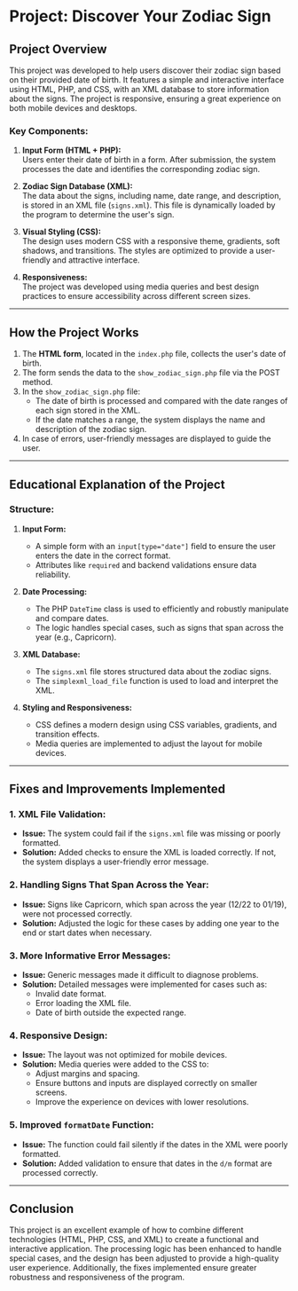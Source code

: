 # Project: Discover Your Zodiac Sign

## Project Overview
This project was developed to help users discover their zodiac sign based on their provided date of birth. It features a simple and interactive interface using HTML, PHP, and CSS, with an XML database to store information about the signs. The project is responsive, ensuring a great experience on both mobile devices and desktops.

### Key Components:
1. **Input Form (HTML + PHP):**  
   Users enter their date of birth in a form. After submission, the system processes the date and identifies the corresponding zodiac sign.

2. **Zodiac Sign Database (XML):**  
   The data about the signs, including name, date range, and description, is stored in an XML file (`signs.xml`). This file is dynamically loaded by the program to determine the user's sign.

3. **Visual Styling (CSS):**  
   The design uses modern CSS with a responsive theme, gradients, soft shadows, and transitions. The styles are optimized to provide a user-friendly and attractive interface.

4. **Responsiveness:**  
   The project was developed using media queries and best design practices to ensure accessibility across different screen sizes.

---

## How the Project Works
1. The **HTML form**, located in the `index.php` file, collects the user's date of birth.
2. The form sends the data to the `show_zodiac_sign.php` file via the POST method.
3. In the `show_zodiac_sign.php` file:
   - The date of birth is processed and compared with the date ranges of each sign stored in the XML.
   - If the date matches a range, the system displays the name and description of the zodiac sign.
4. In case of errors, user-friendly messages are displayed to guide the user.

---

## Educational Explanation of the Project

### Structure:
1. **Input Form:**
   - A simple form with an `input[type="date"]` field to ensure the user enters the date in the correct format.
   - Attributes like `required` and backend validations ensure data reliability.

2. **Date Processing:**
   - The PHP `DateTime` class is used to efficiently and robustly manipulate and compare dates.
   - The logic handles special cases, such as signs that span across the year (e.g., Capricorn).

3. **XML Database:**
   - The `signs.xml` file stores structured data about the zodiac signs.
   - The `simplexml_load_file` function is used to load and interpret the XML.

4. **Styling and Responsiveness:**
   - CSS defines a modern design using CSS variables, gradients, and transition effects.
   - Media queries are implemented to adjust the layout for mobile devices.

---

## Fixes and Improvements Implemented

### 1. **XML File Validation:**
   - **Issue:** The system could fail if the `signs.xml` file was missing or poorly formatted.
   - **Solution:** Added checks to ensure the XML is loaded correctly. If not, the system displays a user-friendly error message.

### 2. **Handling Signs That Span Across the Year:**
   - **Issue:** Signs like Capricorn, which span across the year (12/22 to 01/19), were not processed correctly.
   - **Solution:** Adjusted the logic for these cases by adding one year to the end or start dates when necessary.

### 3. **More Informative Error Messages:**
   - **Issue:** Generic messages made it difficult to diagnose problems.
   - **Solution:** Detailed messages were implemented for cases such as:
     - Invalid date format.
     - Error loading the XML file.
     - Date of birth outside the expected range.

### 4. **Responsive Design:**
   - **Issue:** The layout was not optimized for mobile devices.
   - **Solution:** Media queries were added to the CSS to:
     - Adjust margins and spacing.
     - Ensure buttons and inputs are displayed correctly on smaller screens.
     - Improve the experience on devices with lower resolutions.

### 5. **Improved `formatDate` Function:**
   - **Issue:** The function could fail silently if the dates in the XML were poorly formatted.
   - **Solution:** Added validation to ensure that dates in the `d/m` format are processed correctly.

---

## Conclusion
This project is an excellent example of how to combine different technologies (HTML, PHP, CSS, and XML) to create a functional and interactive application. The processing logic has been enhanced to handle special cases, and the design has been adjusted to provide a high-quality user experience. Additionally, the fixes implemented ensure greater robustness and responsiveness of the program.
